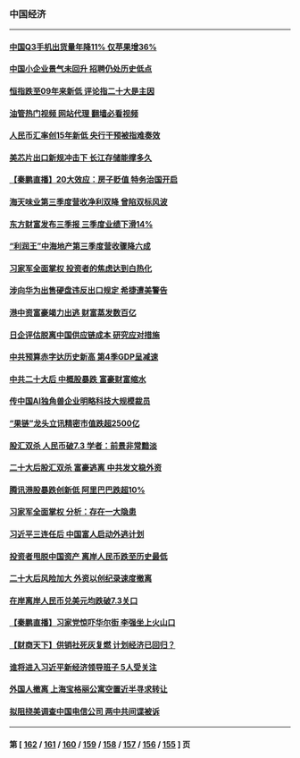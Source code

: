 ### 中国经济
---
#### [中国Q3手机出货量年降11% 仅苹果增36%](../../pages/ncid283/n13853847.md?10272045) 
#### [中国小企业景气未回升 招聘仍处历史低点](../../pages/ncid283/n13853802.md?10272045) 
#### [恒指跌至09年来新低 评论指二十大是主因](../../pages/ncid283/n13853778.md?10272045) 
#### [油管热门视频 网站代理 翻墙必看视频](http://132.145.103.77:81/youtube.html?10272045)
#### [人民币汇率创15年新低 央行干预被指难奏效](../../pages/ncid283/n13853747.md?10272045) 
#### [美芯片出口新规冲击下 长江存储能撑多久](../../pages/ncid283/n13853534.md?10272045) 
#### [【秦鹏直播】20大效应：房子贬值 特务治国开启](../../pages/ncid283/n13853290.md?10272045) 
#### [海天味业第三季度营收净利双降 曾陷双标风波](../../pages/ncid283/n13853505.md?10272045) 
#### [东方财富发布三季报 三季度业绩下滑14%](../../pages/ncid283/n13853482.md?10272045) 
#### [“利润王”中海地产第三季度营收骤降六成](../../pages/ncid283/n13853462.md?10272045) 
#### [习家军全面掌权 投资者的焦虑达到白热化](../../pages/ncid283/n13853461.md?10272045) 
#### [涉向华为出售硬盘违反出口规定 希捷遭美警告](../../pages/ncid283/n13853447.md?10272045) 
#### [港中资富豪竭力出逃 财富蒸发数百亿](../../pages/ncid283/n13852973.md?10272045) 
#### [日企评估脱离中国供应链成本 研究应对措施](../../pages/ncid283/n13852972.md?10272045) 
#### [中共预算赤字达历史新高 第4季GDP呈减速](../../pages/ncid283/n13853163.md?10272045) 
#### [中共二十大后 中概股暴跌 富豪财富缩水](../../pages/ncid283/n13852737.md?10272045) 
#### [传中国AI独角兽企业明略科技大规模裁员](../../pages/ncid283/n13852723.md?10272045) 
#### [“果链”龙头立讯精密市值跌超2500亿](../../pages/ncid283/n13852699.md?10272045) 
#### [股汇双杀 人民币破7.3 学者：前景非常黯淡](../../pages/ncid283/n13852668.md?10272045) 
#### [二十大后股汇双杀 富豪逃离 中共发文稳外资](../../pages/ncid283/n13852474.md?10272045) 
#### [腾讯港股暴跌创新低 阿里巴巴跌超10%](../../pages/ncid283/n13852635.md?10272045) 
#### [习家军全面掌权 分析：存在一大隐患](../../pages/ncid283/n13852543.md?10272045) 
#### [习近平三连任后 中国富人启动外逃计划](../../pages/ncid283/n13852407.md?10272045) 
#### [投资者甩脱中国资产 离岸人民币跌至历史最低](../../pages/ncid283/n13852379.md?10272045) 
#### [二十大后风险加大 外资以创纪录速度撤离](../../pages/ncid283/n13852213.md?10272045) 
#### [在岸离岸人民币兑美元均跌破7.3关口](../../pages/ncid283/n13852171.md?10272045) 
#### [【秦鹏直播】习家党惊吓华尔街 李强坐上火山口](../../pages/ncid283/n13852079.md?10272045) 
#### [【财商天下】供销社死灰复燃 计划经济已回归？](../../pages/ncid283/n13852039.md?10272045) 
#### [谁将进入习近平新经济领导班子 5人受关注](../../pages/ncid283/n13852035.md?10272045) 
#### [外国人撤离 上海宝格丽公寓空置近半寻求转让](../../pages/ncid283/n13851639.md?10272045) 
#### [拟阻挠美调查中国电信公司 两中共间谍被诉](../../pages/ncid283/n13851990.md?10272045) 

---
#### 第 [ [162](./162.md?10272045) / [161](./161.md?10272045) / [160](./160.md?10272045) / [159](./159.md?10272045) / [158](./158.md?10272045) / [157](./157.md?10272045) / [156](./156.md?10272045) / [155](./155.md?10272045) ] 页
